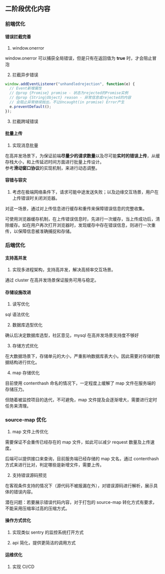 ## 二阶段优化内容

### 前端优化

#### 错误拦截完善

1. window.onerror

window.onerror 可以捕获全局错误，但是只有在返回值为 **true** 时，才会阻止冒泡

2. 拦截异步错误

```js
window.addEventListener("unhandledrejection", function(e) {
  // Event新增属性
  // @prop {Promise} promise - 状态为rejected的Promise实例
  // @prop {String|Object} reason - 异常信息或rejected的内容
  // 会阻止异常继续抛出，不让Uncaught(in promise) Error产生
  e.preventDefault();
});
```

3. 拦截跨域错误

#### 批量上传

1. 实现消息批量

在高并发场景下，为保证前端**尽量少的请求数量**以及尽可能**实时的错误上传**，从缓存栈大小，和上传延迟时间方面进行批量上传设计。  
参考**滑动窗口协议**的实现机制，来进行动态调整。

#### 容错与容灾

1. 考虑在极端网络条件下，请求可能中途发送失败；以及边缘交互场景，用户在上传错误时关闭浏览器。

对这一场景，通过对上传信息进行缓存和重传来保障错误信息的完整收集。

可使用浏览器缓存机制，在上传错误信息时，先进行一次缓存，当上传成功后，清除缓存。如在用户再次打开浏览器时，发现缓存中存在错误信息，则进行一次重传，以保障信息被准确捕捉和存储。

### 后端优化

#### 支持高并发

1. 实现多进程架构，支持高并发，解决高频率交互场景。

通过 cluster 在高并发场景保证服务可用与稳定。

#### 存储设施改进

1. 读写优化

sql 语法优化

2. 数据库选型优化

确认后决定数据库选型，社区意见，mysql 在高并发场景支持度不够好

3. 存储方式优化

在大数据场景下，存储单元的大小，严重影响数据库表大小。因此需要对存储的数据结构进行优化。

4. map 存储优化

目前使用 contenthash 命名的情况下，一定程度上缓解了 map 文件在服务端的存储压力。

但随着被监控项目的迭代，不可避免，map 文件提及会逐渐增大，需要进行定时任务来清理。

### source-map 优化

1. map 文件上传优化

需要保证不会重传已经存在的 map 文件，如此可以减少 request 数量及上传速度。

后端可以提供接口来查询，目前服务端已经存储的 map 文名，通过 contenthash 方式来进行比对，判定哪些是新增文件，需要上传。

2. 支持错误源码预览

在客观条件支持的情况下（源代码不被报漏在外），对错误源码进行解析，展示具体的错误内容。

潜在问题：若要展示错误代码内容，对于打包的 source-map 转化方式有要求，不能采用压缩率过高的压缩方式。

#### 操作方式优化

1. 实现类似 sentry 的监控系统打开方式

2. api 简化，提供更简洁的调用方式

#### 运维优化

1. 实现 CI/CD
